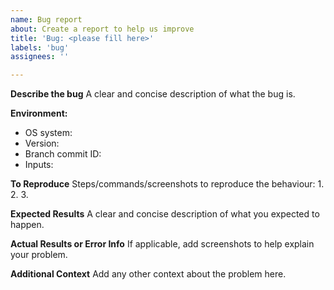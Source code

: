 ```yaml
---
name: Bug report
about: Create a report to help us improve
title: 'Bug: <please fill here>'
labels: 'bug'
assignees: ''

---
```


**Describe the bug**
A clear and concise description of what the bug is.

**Environment:**
- OS system:
- Version:
- Branch commit ID: 
- Inputs:

**To Reproduce**
Steps/commands/screenshots to reproduce the behaviour:
 1.  
 2.
 3. 

**Expected Results**
A clear and concise description of what you expected to happen.

**Actual Results or Error Info**
If applicable, add screenshots to help explain your problem.

**Additional Context**
Add any other context about the problem here.
